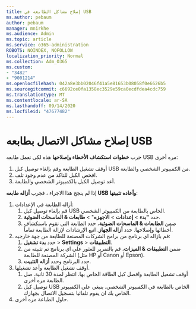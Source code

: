 ```yaml
---
title: إصلاح مشاكل الطابعة في USB
ms.author: pebaum
author: pebaum
manager: mnirkhe
ms.audience: Admin
ms.topic: article
ms.service: o365-administration
ROBOTS: NOINDEX, NOFOLLOW
localization_priority: Normal
ms.collection: Adm_O365
ms.custom:
- "3482"
- "9001214"
ms.openlocfilehash: 042a8e3bb02046f41a5e81653b08058f0e6626b5
ms.sourcegitcommit: c6692ce0fa1358ec3529e59ca0ecdfdea4cdc759
ms.translationtype: MT
ms.contentlocale: ar-SA
ms.lasthandoff: 09/14/2020
ms.locfileid: "47677482"
---
```

# <a name="fix-usb-printer-connection-issues"></a>إصلاح مشاكل الاتصال بطابعه USB

جرب **خطوات استكشاف الأخطاء وإصلاحها** هذه لكي تعمل طابعه USB مره أخرى:

1. أوقف تشغيل الطابعة وقم بإلغاء توصيل كبل USB من الكمبيوتر الشخصي والطابعة.
2. افحص الكبل للتاكد من عدم وجود تلف.
3. أعد توصيل الكبل بالكمبيوتر الشخصي والطابعة.

إذا لم ينجح هذا الاجراء ، فجرب **أزاله طابعه USB وأعاده تثبيتها**:

1. أزاله الطابعة في الإعدادات:
    1. قم بإلغاء توصيل كبل USB الخاص بالطابعة من الكمبيوتر الشخصي.
    2. حدد **"بدء**  >  **إعدادات**  >  **الاجهزه**"  >  **طابعات & الماسحات الضوئية**.
    3. ضمن **الطابعات & الماسحات الضوئية**، حدد الطابعة التي تقوم باستكشاف أخطائها وإصلاحها. حدد **أزاله الجهاز**. اتبع الإرشادات لإزالة الطابعة تماماً.
2. قم بازاله اي برنامج من برامج الشركات المصنعة للطابعة من جهة خارجيه:
    1. حدد **بدء تشغيل**  >  **Settings**  >  **التطبيقات**.
    2. ضمن **التطبيقات & الميزات**، قم بالتمرير للعثور علي اي برنامج تم تثبيته من الشركة المصنعة للطابعة (مثل HP أو Canon أو Epson).
    3. حدد البرنامج وحدد **أزاله التثبيت**.
3. أوقف تشغيل الطابعة وأعد تشغيلها.<br>
    1. أوقف تشغيل الطابعة وافصل كبل الطاقة الخاص بها. انتظر لمدة 30 ثانية. صل الطابعة مره أخرى.
    2. توصيل كبل USB الخاص بالطابعة في الكمبيوتر الشخصي. ينبغي علي الكمبيوتر الخاص بك ان يقوم تلقائيا بتسجيل الاتصال بجهازك.
4. حاول الطباعة مره أخرى.